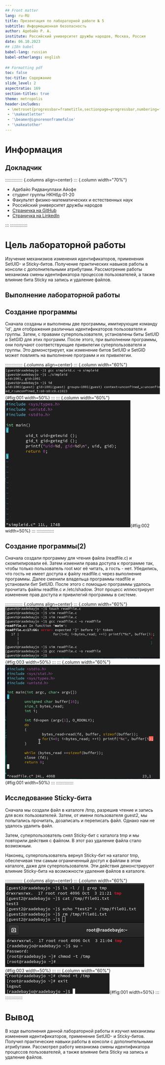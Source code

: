 ```yaml
---
## Front matter
lang: ru-RU
title: Презентация по лабораторной работе № 5
subtitle: Информационная безопасность
author: Адебайо Р. А.
institute: Российский университет дружбы народов, Москва, Россия
date: 06.10.2023
## i18n babel
babel-lang: russian
babel-otherlangs: english

## Formatting pdf
toc: false
toc-title: Содержание
slide_level: 2
aspectratio: 169
section-titles: true
theme: metropolis
header-includes:
 - \metroset{progressbar=frametitle,sectionpage=progressbar,numbering=fraction}
 - '\makeatletter'
 - '\beamer@ignorenonframefalse'
 - '\makeatother'
---
```


# Информация

## Докладчик

:::::::::::::: {.columns align=center}
::: {.column width="70%"}

* Адебайо Ридвануллахи Айофе
* студент группы НКНбд-01-20
* Факультет физико-математических и естественных наук
* Российский университет дружбы народов
* [Страничка на GitHub](https://github.com/PrinceKay145)
* [Страничка на LinkedIn](https://www.linkedin.com/in/ridwan-adebayo-0443a2231/)

:::
::::::::::::::

# Цель лабораторной работы

Изучение механизмов изменения идентификаторов, применения SetUID- и Sticky-битов. Получение практических навыков работы в консоли с дополнительными атрибутами. Рассмотрение работы механизма смены идентификатора процессов пользователей, а также влияние бита Sticky на запись и удаление файлов.

## Выполнение лабораторной работы

## Создание программы

Сначала созданы и выполнены две программы, имитирующие команду 'id', для отображения различных идентификаторов пользователя и группы. Затем, с правами суперпользователя, установлены биты SetUID и SetGID для этих программ. После этого, при выполнении программы, они получают соответствующие привилегии суперпользователя и группы. Это демонстрирует, как изменение битов SetUID и SetGID может повлиять на выполнение программ и их привилегии.

:::::::::::::: {.columns align=center}
::: {.column width="60%"}
![simpleid.c](../image/6.png){#fig:001 width=50%}
:::
::: {.column width="60%"}
![Код](../image/5.png){#fig:002 width=50%}
:::
::::::::::::::

## Создание программы(2)

Сначала создали программу для чтения файла (readfile.c) и скомпилировали её. Затем изменили права доступа к программе так, чтобы только пользователь root мог её читать, а гость - нет. Убедились, что гость не имеет доступа к файлу readfile.c через выполнение программы. Далее сменили владельца программы readfile и установили бит SetUID. После этого с помощью программы удалось прочитать файлы readfile.c и /etc/shadow. Этот процесс иллюстрирует изменение прав доступа и привилегий программы в системе.

:::::::::::::: {.columns align=center}
::: {.column width="60%"}
![readfile.c](../image/11.png){#fig:003 width=50%}
:::
::: {.column width="60%"}
![Код](../image/10.png){#fig:001 width=50%}
:::
::::::::::::::

## Исследование Sticky-бита

Сначала мы создали файл в каталоге /tmp, разрешив чтение и запись для всех пользователей. Затем, от имени пользователя guest2, мы попытались прочитать, дозаписать и переписать файл. Однако нам не удалось удалить файл.

Затем, суперпользователь снял Sticky-бит с каталога tmp и мы повторили действия с файлом. В этот раз удаление файла стало возможным.

Наконец, суперпользователь вернул Sticky-бит на каталог tmp, обеспечивая тем самым ограниченный доступ к файлам в этом каталоге, даже для суперпользователя. Эти действия демонстрируют влияние Sticky-бита на возможности удаления файлов в каталоге.

:::::::::::::: {.columns align=center}
::: {.column width="60%"}
![sticky-bit(1)](../image/2.4.png){#fig:003 width=50%}
:::
::: {.column width="60%"}
![sticky-bit(2)](../image/2.5.png){#fig:001 width=50%}
:::
::::::::::::::

# Вывод

В ходе выполнения данной лабораторной работы я изучил механизмы изменения идентификаторов, применение SetUID- и Sticky-битов. Получил практические навыки работы в консоли с дополнительными атрибутами. Рассмотрел работу механизма смены идентификатора процессов пользователей, а также влияние бита Sticky на запись и удаление файлов.
